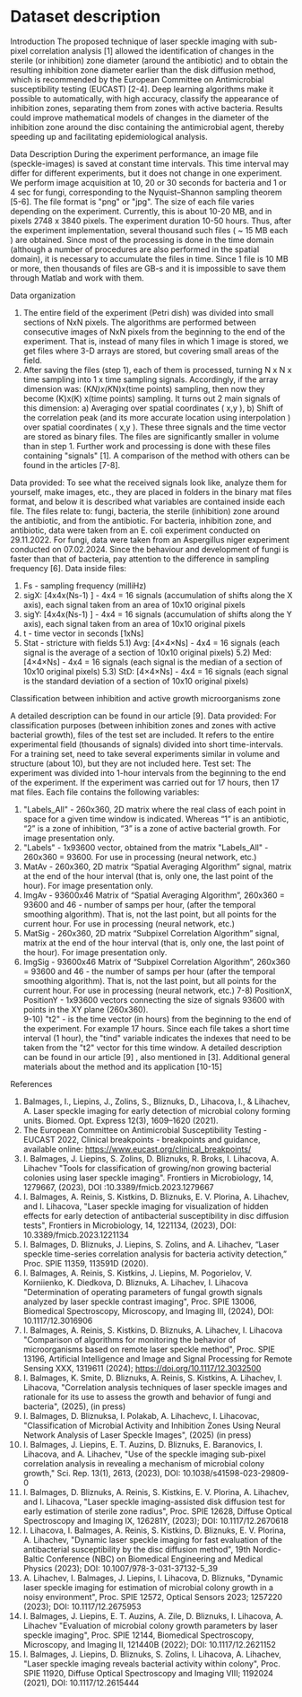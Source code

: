 # Dataset description

Introduction
The proposed technique of laser speckle imaging with sub-pixel correlation analysis [1] allowed the identification of changes in the sterile (or inhibition) zone diameter (around the antibiotic) and to obtain the resulting inhibition zone diameter earlier than the disk diffusion method, which is recommended by the European Committee on Antimicrobial susceptibility testing (EUCAST) [2-4]. Deep learning algorithms make it possible to automatically, with high accuracy, classify the appearance of inhibition zones, separating them from zones with active bacteria. Results could improve mathematical models of changes in the diameter of the inhibition zone around the disc containing the antimicrobial agent, thereby speeding up and facilitating epidemiological analysis.

Data Description
During the experiment performance, an image file (speckle-images) is saved at constant time intervals. This time interval may differ for different experiments, but it does not change in one experiment. We perform image acquisition at 10, 20 or 30 seconds for bacteria and 1 or 4 sec for fungi, corresponding to the Nyquist–Shannon sampling theorem [5-6].
The file format is "png" or "jpg". The size of each file varies depending on the experiment. Currently, this is about 10-20 MB, and in pixels 2748 x 3840 pixels. The experiment duration 10-50 hours. Thus, after the experiment implementation, several thousand such files ( ~ 15 MB each ) are obtained.
Since most of the processing is done in the time domain (although a number of procedures are also performed in the spatial domain), it is necessary to accumulate the files in time. Since 1 file is 10 MB or more, then thousands of files are GB-s and it is impossible to save them through Matlab and work with them.

Data organization
1) The entire field of the experiment (Petri dish) was divided into small sections of NxN pixels. The algorithms are performed between consecutive images of NxN pixels from the beginning to the end of the experiment.
That is, instead of many files in which 1 image is stored, we get files where 3-D arrays are stored, but covering small areas of the field.
2) After saving the files (step 1), each of them is processed, turning N x N x time sampling into 1 x time sampling signals.
Accordingly, if the array dimension was: (K*N)x(K*N)x(time points) sampling, then now they become (K)x(K) x(time points) sampling. It turns out 2 main signals of this dimension: a) Averaging over spatial coordinates ( x,y ), b) Shift of the correlation peak (and its more accurate location using interpolation ) over spatial coordinates ( x,y ). 
These three signals and the time vector are stored as binary files. The files are significantly smaller in volume than in step 1. Further work and processing is done with these files containing "signals" [1].
A comparison of the method with others can be found in the articles [7-8].

Data provided:
To see what the received signals look like, analyze them for yourself, make images, etc., they are placed in folders in the binary mat files format, and below it is described what variables are contained inside each file. The files relate to: fungi, bacteria, the sterile (inhibition) zone around the antibiotic, and from the antibiotic.
For bacteria, inhibition zone, and antibiotic, data were taken from an E. coli experiment conducted on 29.11.2022.  For fungi, data were taken from an Aspergillus niger experiment conducted on 07.02.2024. Since the behaviour and development of fungi is faster than that of bacteria, pay attention to the difference in sampling frequency [6].
Data inside files:
1) Fs - sampling frequency (milliHz)          
2) sigX: [4x4x(Ns-1) ] - 4x4 = 16 signals (accumulation of shifts along the X axis), each signal taken from an area of 10x10 original pixels  
3) sigY: [4x4x(Ns-1) ] - 4x4 = 16 signals (accumulation of shifts along the Y axis), each signal taken from an area of 10x10 original pixels   
4) t - time vector in seconds [1xNs]
5) Stat - stricture with fields
5.1) Avg: [4×4×Ns] - 4x4 = 16 signals (each signal is the average of a section of 10x10 original pixels) 
5.2) Med: [4×4×Ns] - 4x4 = 16 signals (each signal is the median of a section of 10x10 original pixels) 
5.3) StD: [4×4×Ns] - 4x4 = 16 signals (each signal is the standard deviation of a section of 10x10 original pixels)

Classification between inhibition and active growth microorganisms zone

A detailed description can be found in our article [9].
Data provided:
For classification purposes (between inhibition zones and zones with active bacterial growth), files of the test set are included. It refers to the entire experimental field (thousands of signals) divided into short time-intervals. For a training set, need to take several experiments similar in volume and structure (about 10), but they are not included here.
Test set:
The experiment was divided into 1-hour intervals from the beginning to the end of the experiment. If the experiment was carried out for 17 hours, then 17 mat files. Each file contains the following variables:  
1) "Labels_All" - 260x360, 2D matrix where the real class of each point in space for a given time window is indicated.  Whereas “1” is an antibiotic, “2” is a zone of inhibition, “3” is a zone of active bacterial growth. For image presentation only.
2) "Labels" - 1x93600 vector, obtained from the matrix "Labels_All" - 260x360 = 93600. For use in processing (neural network, etc.)
3) MatAv - 260x360, 2D matrix “Spatial Averaging Algorithm” signal, matrix at the end of the hour interval (that is, only one, the last point of the hour). For image presentation only.
4) ImgAv - 93600x46 Matrix of “Spatial Averaging Algorithm”, 260x360 = 93600 and 46 - number of samps per hour, (after the temporal smoothing algorithm). That is, not the last point, but all points for the current hour. For use in processing (neural network, etc.)
5) MatSig - 260x360, 2D matrix “Subpixel Correlation Algorithm” signal, matrix at the end of the hour interval (that is, only one, the last point of the hour). For image presentation only.
6) ImgSig - 93600x46 Matrix of “Subpixel Correlation Algorithm”, 260x360 = 93600 and 46 - the number of samps per hour (after the temporal smoothing algorithm). That is, not the last point, but all points for the current hour. For use in processing (neural network, etc.)
7-8) PositionX, PositionY - 1x93600 vectors connecting the size of signals 93600 with points in the XY plane (260x360).  
9-10) "t2" - is the time vector (in hours) from the beginning to the end of the experiment. For example 17 hours. Since each file takes a short time interval (1 hour), the "tind" variable indicates the indexes that need to be taken from the "t2" vector for this time window.
A detailed description can be found in our article [9] , also mentioned in [3].
Additional general materials about the method and its application [10-15]

References
1.	Balmages, I., Liepins, J., Zolins, S., Bliznuks, D., Lihacova, I., & Lihachev, A. Laser speckle imaging for early detection of microbial colony forming units. Biomed. Opt. Express 12(3), 1609–1620 (2021).
2.	The European Committee on Antimicrobial Susceptibility Testing - EUCAST 2022, Clinical breakpoints - breakpoints and guidance, available online: https://www.eucast.org/clinical_breakpoints/
3.	I. Balmages, J. Liepins, S. Zolins, D. Bliznuks, R. Broks, I. Lihacova, A. Lihachev  "Tools for classification of growing/non growing bacterial colonies using laser speckle imaging". Frontiers in Microbiology, 14, 1279667, (2023), DOI :10.3389/fmicb.2023.1279667
4.	I. Balmages, A. Reinis, S. Kistkins, D. Bliznuks, E. V. Plorina, A. Lihachev, and I. Lihacova, "Laser speckle imaging for visualization of hidden effects for early detection of antibacterial susceptibility in disc diffusion tests", Frontiers in Microbiology, 14, 1221134, (2023), DOI: 10.3389/fmicb.2023.1221134
5.	I. Balmages, D. Bliznuks, J. Liepins, S. Zolins, and A. Lihachev, “Laser speckle time-series correlation analysis for bacteria activity detection,” Proc. SPIE 11359, 113591D (2020).
6.	I. Balmages, A. Reinis, S. Kistkins, J. Liepins, M. Pogorielov, V. Korniienko,  K. Diedkova,  D. Bliznuks, A. Lihachev, I. Lihacova "Determination of operating parameters of fungal growth signals analyzed by laser speckle contrast imaging", Proc. SPIE 13006, Biomedical Spectroscopy, Microscopy, and Imaging III, (2024), DOI: 10.1117/12.3016906
7.	I. Balmages, A. Reinis, S. Kistkins, D. Bliznuks, A. Lihachev, I. Lihacova "Comparison of algorithms for monitoring the behavior of microorganisms based on remote laser speckle method", Proc. SPIE 13196, Artificial Intelligence and Image and Signal Processing for Remote Sensing XXX, 1319611 (2024); https://doi.org/10.1117/12.3032500
8.	I. Balmages, K. Smite, D. Bliznuks, A. Reinis, S. Kistkins, A. Lihachev, I. Lihacova, "Correlation analysis techniques of laser speckle images and rationale for its use to assess the growth and behavior of fungi and bacteria", (2025), (in press)
9.	I. Balmages, D. Bliznuksa, I. Polakab, A. Lihachevc, I. Lihacovac, "Classification of Microbial Activity and Inhibition Zones Using Neural Network Analysis of Laser Speckle Images", (2025) (in press)
10.	I. Balmages, J. Liepins, E. T. Auzins, D. Bliznuks, E. Baranovics, I. Lihacova, and A. Lihachev, "Use of the speckle imaging sub-pixel correlation analysis in revealing a mechanism of microbial colony growth," Sci. Rep. 13(1), 2613, (2023), DOI: 10.1038/s41598-023-29809-0
11.	I. Balmages, D. Bliznuks, A. Reinis, S. Kistkins, E. V. Plorina, A. Lihachev, and I. Lihacova, "Laser speckle imaging-assisted disk diffusion test for early estimation of sterile zone radius", Proc. SPIE 12628, Diffuse Optical Spectroscopy and Imaging IX, 126281Y, (2023); DOI: 10.1117/12.2670618
12.	I. Lihacova, I. Balmages, A. Reinis, S. Kistkins, D. Bliznuks, E. V. Plorina, A. Lihachev, "Dynamic laser speckle imaging for fast evaluation of the antibacterial susceptibility by the disc diffusion method", 19th Nordic-Baltic Conference (NBC) on Biomedical Engineering and Medical Physics (2023); DOI: 10.1007/978-3-031-37132-5_39
13.	A. Lihachev, I. Balmages, J. Liepins, I. Lihacova, D. Bliznuks, "Dynamic laser speckle imaging for estimation of microbial colony growth in a noisy environment", Proc. SPIE 12572, Optical Sensors 2023; 1257220 (2023); DOI: 10.1117/12.2675953
14.	I. Balmages, J. Liepins, E. T. Auzins, A. Zile, D. Bliznuks, I. Lihacova, A. Lihachev "Evaluation of microbial colony growth parameters by laser speckle imaging", Proc. SPIE 12144, Biomedical Spectroscopy, Microscopy, and Imaging II, 121440B (2022); DOI: 10.1117/12.2621152
15.	I. Balmages, J. Liepins, D. Bliznuks, S. Zolins, I. Lihacova, A. Lihachev, "Laser speckle imaging reveals bacterial activity within colony", Proc. SPIE 11920, Diffuse Optical Spectroscopy and Imaging VIII; 1192024 (2021), DOI: 10.1117/12.2615444

